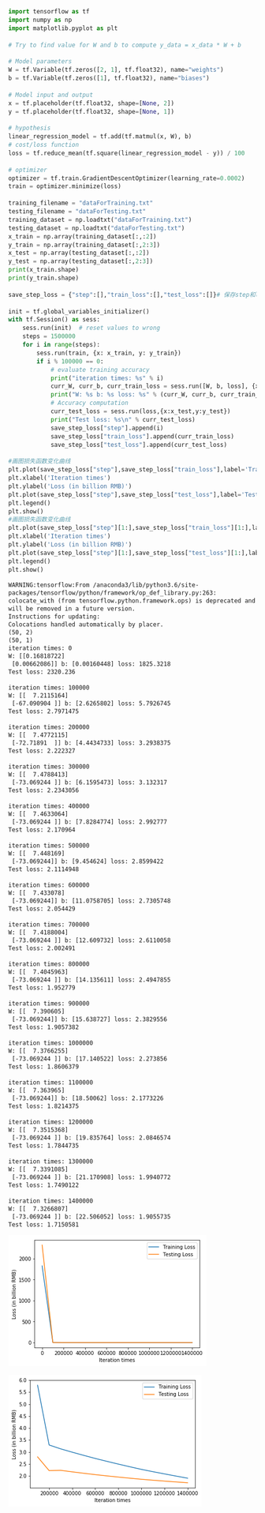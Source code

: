 

```python
import tensorflow as tf
import numpy as np
import matplotlib.pyplot as plt

# Try to find value for W and b to compute y_data = x_data * W + b  

# Model parameters
W = tf.Variable(tf.zeros([2, 1], tf.float32), name="weights")
b = tf.Variable(tf.zeros([1], tf.float32), name="biases")

# Model input and output
x = tf.placeholder(tf.float32, shape=[None, 2])
y = tf.placeholder(tf.float32, shape=[None, 1])

# hypothesis
linear_regression_model = tf.add(tf.matmul(x, W), b)
# cost/loss function
loss = tf.reduce_mean(tf.square(linear_regression_model - y)) / 100

# optimizer
optimizer = tf.train.GradientDescentOptimizer(learning_rate=0.0002)
train = optimizer.minimize(loss)

training_filename = "dataForTraining.txt"
testing_filename = "dataForTesting.txt"
training_dataset = np.loadtxt("dataForTraining.txt")
testing_dataset = np.loadtxt("dataForTesting.txt")
x_train = np.array(training_dataset[:,:2])
y_train = np.array(training_dataset[:,2:3])
x_test = np.array(testing_dataset[:,:2])
y_test = np.array(testing_dataset[:,2:3])
print(x_train.shape)
print(y_train.shape)

save_step_loss = {"step":[],"train_loss":[],"test_loss":[]}# 保存step和loss用于可视化操作

init = tf.global_variables_initializer()
with tf.Session() as sess:
    sess.run(init)  # reset values to wrong
    steps = 1500000
    for i in range(steps):
        sess.run(train, {x: x_train, y: y_train})
        if i % 100000 == 0:
            # evaluate training accuracy
            print("iteration times: %s" % i)
            curr_W, curr_b, curr_train_loss = sess.run([W, b, loss], {x: x_train, y: y_train})
            print("W: %s b: %s loss: %s" % (curr_W, curr_b, curr_train_loss))
            # Accuracy computation
            curr_test_loss = sess.run(loss,{x:x_test,y:y_test})
            print("Test loss: %s\n" % curr_test_loss)
            save_step_loss["step"].append(i)
            save_step_loss["train_loss"].append(curr_train_loss)
            save_step_loss["test_loss"].append(curr_test_loss)

#画图损失函数变化曲线
plt.plot(save_step_loss["step"],save_step_loss["train_loss"],label='Training Loss')
plt.xlabel('Iteration times')
plt.ylabel('Loss (in billion RMB)')
plt.plot(save_step_loss["step"],save_step_loss["test_loss"],label='Testing Loss')
plt.legend()
plt.show()
#画图损失函数变化曲线
plt.plot(save_step_loss["step"][1:],save_step_loss["train_loss"][1:],label='Training Loss')
plt.xlabel('Iteration times')
plt.ylabel('Loss (in billion RMB)')
plt.plot(save_step_loss["step"][1:],save_step_loss["test_loss"][1:],label='Testing Loss')
plt.legend()
plt.show()
```

    WARNING:tensorflow:From /anaconda3/lib/python3.6/site-packages/tensorflow/python/framework/op_def_library.py:263: colocate_with (from tensorflow.python.framework.ops) is deprecated and will be removed in a future version.
    Instructions for updating:
    Colocations handled automatically by placer.
    (50, 2)
    (50, 1)
    iteration times: 0
    W: [[0.16818722]
     [0.00662086]] b: [0.00160448] loss: 1825.3218
    Test loss: 2320.236
    
    iteration times: 100000
    W: [[  7.2115164]
     [-67.090904 ]] b: [2.6265802] loss: 5.7926745
    Test loss: 2.7971475
    
    iteration times: 200000
    W: [[  7.4772115]
     [-72.71891  ]] b: [4.4434733] loss: 3.2938375
    Test loss: 2.222327
    
    iteration times: 300000
    W: [[  7.4788413]
     [-73.069244 ]] b: [6.1595473] loss: 3.132317
    Test loss: 2.2343056
    
    iteration times: 400000
    W: [[  7.4633064]
     [-73.069244 ]] b: [7.8284774] loss: 2.992777
    Test loss: 2.170964
    
    iteration times: 500000
    W: [[  7.448169]
     [-73.069244]] b: [9.454624] loss: 2.8599422
    Test loss: 2.1114948
    
    iteration times: 600000
    W: [[  7.433078]
     [-73.069244]] b: [11.0758705] loss: 2.7305748
    Test loss: 2.054429
    
    iteration times: 700000
    W: [[  7.4188004]
     [-73.069244 ]] b: [12.609732] loss: 2.6110058
    Test loss: 2.002491
    
    iteration times: 800000
    W: [[  7.4045963]
     [-73.069244 ]] b: [14.135611] loss: 2.4947855
    Test loss: 1.952779
    
    iteration times: 900000
    W: [[  7.390605]
     [-73.069244]] b: [15.638727] loss: 2.3829556
    Test loss: 1.9057382
    
    iteration times: 1000000
    W: [[  7.3766255]
     [-73.069244 ]] b: [17.140522] loss: 2.273856
    Test loss: 1.8606379
    
    iteration times: 1100000
    W: [[  7.363965]
     [-73.069244]] b: [18.50062] loss: 2.1773226
    Test loss: 1.8214375
    
    iteration times: 1200000
    W: [[  7.3515368]
     [-73.069244 ]] b: [19.835764] loss: 2.0846574
    Test loss: 1.7844735
    
    iteration times: 1300000
    W: [[  7.3391085]
     [-73.069244 ]] b: [21.170908] loss: 1.9940772
    Test loss: 1.7490122
    
    iteration times: 1400000
    W: [[  7.3266807]
     [-73.069244 ]] b: [22.506052] loss: 1.9055735
    Test loss: 1.7150581
    



![png](output_0_1.png)



![png](output_0_2.png)

